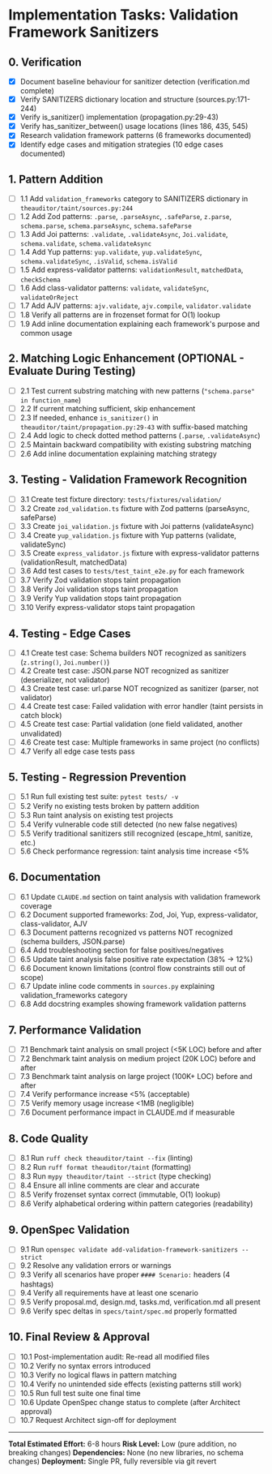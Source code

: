 # Implementation Tasks: Validation Framework Sanitizers

## 0. Verification
- [x] Document baseline behaviour for sanitizer detection (verification.md complete)
- [x] Verify SANITIZERS dictionary location and structure (sources.py:171-244)
- [x] Verify is_sanitizer() implementation (propagation.py:29-43)
- [x] Verify has_sanitizer_between() usage locations (lines 186, 435, 545)
- [x] Research validation framework patterns (6 frameworks documented)
- [x] Identify edge cases and mitigation strategies (10 edge cases documented)

## 1. Pattern Addition
- [ ] 1.1 Add `validation_frameworks` category to SANITIZERS dictionary in `theauditor/taint/sources.py:244`
- [ ] 1.2 Add Zod patterns: `.parse`, `.parseAsync`, `.safeParse`, `z.parse`, `schema.parse`, `schema.parseAsync`, `schema.safeParse`
- [ ] 1.3 Add Joi patterns: `.validate`, `.validateAsync`, `Joi.validate`, `schema.validate`, `schema.validateAsync`
- [ ] 1.4 Add Yup patterns: `yup.validate`, `yup.validateSync`, `schema.validateSync`, `.isValid`, `schema.isValid`
- [ ] 1.5 Add express-validator patterns: `validationResult`, `matchedData`, `checkSchema`
- [ ] 1.6 Add class-validator patterns: `validate`, `validateSync`, `validateOrReject`
- [ ] 1.7 Add AJV patterns: `ajv.validate`, `ajv.compile`, `validator.validate`
- [ ] 1.8 Verify all patterns are in frozenset format for O(1) lookup
- [ ] 1.9 Add inline documentation explaining each framework's purpose and common usage

## 2. Matching Logic Enhancement (OPTIONAL - Evaluate During Testing)
- [ ] 2.1 Test current substring matching with new patterns (`"schema.parse" in function_name`)
- [ ] 2.2 If current matching sufficient, skip enhancement
- [ ] 2.3 If needed, enhance `is_sanitizer()` in `theauditor/taint/propagation.py:29-43` with suffix-based matching
- [ ] 2.4 Add logic to check dotted method patterns (`.parse`, `.validateAsync`)
- [ ] 2.5 Maintain backward compatibility with existing substring matching
- [ ] 2.6 Add inline documentation explaining matching strategy

## 3. Testing - Validation Framework Recognition
- [ ] 3.1 Create test fixture directory: `tests/fixtures/validation/`
- [ ] 3.2 Create `zod_validation.ts` fixture with Zod patterns (parseAsync, safeParse)
- [ ] 3.3 Create `joi_validation.js` fixture with Joi patterns (validateAsync)
- [ ] 3.4 Create `yup_validation.js` fixture with Yup patterns (validate, validateSync)
- [ ] 3.5 Create `express_validator.js` fixture with express-validator patterns (validationResult, matchedData)
- [ ] 3.6 Add test cases to `tests/test_taint_e2e.py` for each framework
- [ ] 3.7 Verify Zod validation stops taint propagation
- [ ] 3.8 Verify Joi validation stops taint propagation
- [ ] 3.9 Verify Yup validation stops taint propagation
- [ ] 3.10 Verify express-validator stops taint propagation

## 4. Testing - Edge Cases
- [ ] 4.1 Create test case: Schema builders NOT recognized as sanitizers (`z.string()`, `Joi.number()`)
- [ ] 4.2 Create test case: JSON.parse NOT recognized as sanitizer (deserializer, not validator)
- [ ] 4.3 Create test case: url.parse NOT recognized as sanitizer (parser, not validator)
- [ ] 4.4 Create test case: Failed validation with error handler (taint persists in catch block)
- [ ] 4.5 Create test case: Partial validation (one field validated, another unvalidated)
- [ ] 4.6 Create test case: Multiple frameworks in same project (no conflicts)
- [ ] 4.7 Verify all edge case tests pass

## 5. Testing - Regression Prevention
- [ ] 5.1 Run full existing test suite: `pytest tests/ -v`
- [ ] 5.2 Verify no existing tests broken by pattern addition
- [ ] 5.3 Run taint analysis on existing test projects
- [ ] 5.4 Verify vulnerable code still detected (no new false negatives)
- [ ] 5.5 Verify traditional sanitizers still recognized (escape_html, sanitize, etc.)
- [ ] 5.6 Check performance regression: taint analysis time increase <5%

## 6. Documentation
- [ ] 6.1 Update `CLAUDE.md` section on taint analysis with validation framework coverage
- [ ] 6.2 Document supported frameworks: Zod, Joi, Yup, express-validator, class-validator, AJV
- [ ] 6.3 Document patterns recognized vs patterns NOT recognized (schema builders, JSON.parse)
- [ ] 6.4 Add troubleshooting section for false positives/negatives
- [ ] 6.5 Update taint analysis false positive rate expectation (38% → 12%)
- [ ] 6.6 Document known limitations (control flow constraints still out of scope)
- [ ] 6.7 Update inline code comments in `sources.py` explaining validation_frameworks category
- [ ] 6.8 Add docstring examples showing framework validation patterns

## 7. Performance Validation
- [ ] 7.1 Benchmark taint analysis on small project (<5K LOC) before and after
- [ ] 7.2 Benchmark taint analysis on medium project (20K LOC) before and after
- [ ] 7.3 Benchmark taint analysis on large project (100K+ LOC) before and after
- [ ] 7.4 Verify performance increase <5% (acceptable)
- [ ] 7.5 Verify memory usage increase <1MB (negligible)
- [ ] 7.6 Document performance impact in CLAUDE.md if measurable

## 8. Code Quality
- [ ] 8.1 Run `ruff check theauditor/taint --fix` (linting)
- [ ] 8.2 Run `ruff format theauditor/taint` (formatting)
- [ ] 8.3 Run `mypy theauditor/taint --strict` (type checking)
- [ ] 8.4 Ensure all inline comments are clear and accurate
- [ ] 8.5 Verify frozenset syntax correct (immutable, O(1) lookup)
- [ ] 8.6 Verify alphabetical ordering within pattern categories (readability)

## 9. OpenSpec Validation
- [ ] 9.1 Run `openspec validate add-validation-framework-sanitizers --strict`
- [ ] 9.2 Resolve any validation errors or warnings
- [ ] 9.3 Verify all scenarios have proper `#### Scenario:` headers (4 hashtags)
- [ ] 9.4 Verify all requirements have at least one scenario
- [ ] 9.5 Verify proposal.md, design.md, tasks.md, verification.md all present
- [ ] 9.6 Verify spec deltas in `specs/taint/spec.md` properly formatted

## 10. Final Review & Approval
- [ ] 10.1 Post-implementation audit: Re-read all modified files
- [ ] 10.2 Verify no syntax errors introduced
- [ ] 10.3 Verify no logical flaws in pattern matching
- [ ] 10.4 Verify no unintended side effects (existing patterns still work)
- [ ] 10.5 Run full test suite one final time
- [ ] 10.6 Update OpenSpec change status to complete (after Architect approval)
- [ ] 10.7 Request Architect sign-off for deployment

---

**Total Estimated Effort:** 6-8 hours
**Risk Level:** Low (pure addition, no breaking changes)
**Dependencies:** None (no new libraries, no schema changes)
**Deployment:** Single PR, fully reversible via git revert
